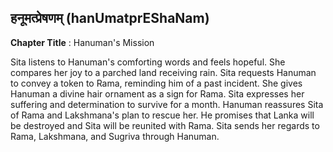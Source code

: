 ## हनूमत्प्रेषणम् (hanUmatprEShaNam)
**Chapter Title** : Hanuman's Mission

Sita listens to Hanuman's comforting words and feels hopeful. She compares her joy to a parched land receiving rain. Sita requests Hanuman to convey a token to Rama, reminding him of a past incident. She gives Hanuman a divine hair ornament as a sign for Rama. Sita expresses her suffering and determination to survive for a month. Hanuman reassures Sita of Rama and Lakshmana's plan to rescue her. He promises that Lanka will be destroyed and Sita will be reunited with Rama. Sita sends her regards to Rama, Lakshmana, and Sugriva through Hanuman.